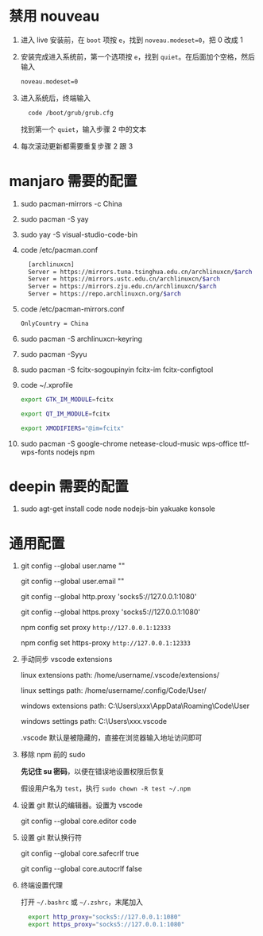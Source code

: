 # 禁用 nouveau

1. 进入 live 安装前，在 `boot` 项按 `e`，找到 `noveau.modeset=0`，把 0 改成 1

2. 安装完成进入系统前，第一个选项按 `e`，找到 `quiet`。在后面加个空格，然后输入

   ```bash
   noveau.modeset=0
   ```

3. 进入系统后，终端输入

   ```bash
     code /boot/grub/grub.cfg
   ```

   找到第一个 `quiet`，输入步骤 2 中的文本

4. 每次滚动更新都需要重复步骤 2 跟 3

# manjaro 需要的配置

1.  sudo pacman-mirrors -c China

2.  sudo pacman -S yay

3.  sudo yay -S visual-studio-code-bin

4.  code /etc/pacman.conf

    ```bash
      [archlinuxcn]
      Server = https://mirrors.tuna.tsinghua.edu.cn/archlinuxcn/$arch
      Server = https://mirrors.ustc.edu.cn/archlinuxcn/$arch
      Server = https://mirrors.zju.edu.cn/archlinuxcn/$arch
      Server = https://repo.archlinuxcn.org/$arch
    ```

5.  code /etc/pacman-mirrors.conf

    ```bash
    OnlyCountry = China
    ```

6.  sudo pacman -S archlinuxcn-keyring

7.  sudo pacman -Syyu

8.  sudo pacman -S fcitx-sogoupinyin fcitx-im fcitx-configtool

9.  code ~/.xprofile

    ```bash
    export GTK_IM_MODULE=fcitx

    export QT_IM_MODULE=fcitx

    export XMODIFIERS="@im=fcitx"
    ```

10. sudo pacman -S google-chrome netease-cloud-music wps-office ttf-wps-fonts nodejs npm

# deepin 需要的配置

1. sudo agt-get install code node nodejs-bin yakuake konsole

# 通用配置

1. git config --global user.name ""

    git config --global user.email ""

    git config --global http.proxy 'socks5://127.0.0.1:1080'

    git config --global https.proxy 'socks5://127.0.0.1:1080'

    npm config set proxy `http://127.0.0.1:12333`

    npm config set https-proxy `http://127.0.0.1:12333`

2. 手动同步 vscode extensions

    linux extensions path: /home/username/.vscode/extensions/

    linux settings path: /home/username/.config/Code/User/

    windows extensions path: C:\Users\xxx\AppData\Roaming\Code\User

    windows settings path: C:\Users\xxx\.vscode

    .vscode 默认是被隐藏的，直接在浏览器输入地址访问即可

3. 移除 npm 前的 sudo

    <b>先记住 su 密码</b>，以便在错误地设置权限后恢复

    假设用户名为 `test`，执行 `sudo chown -R test ~/.npm`

4. 设置 git 默认的编辑器。设置为 vscode

    git config --global core.editor code

5. 设置 git 默认换行符

    git config --global core.safecrlf true

    git config --global core.autocrlf false
    
6. 终端设置代理

    打开 `~/.bashrc` 或 `~/.zshrc`，末尾加入
    
    ```bash
      export http_proxy="socks5://127.0.0.1:1080"
      export https_proxy="socks5://127.0.0.1:1080"
    ```
